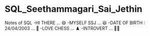 # SQL_Seethammagari_Sai_Jethin
Notes of SQL
-HI THERE ... 😄
-MYSELF SSJ ... 😆
-DATE OF BIRTH : 24/04/2003 ... 🐉
-LOVE CHESS ... ♟️
-INTROVERT ... 🤦‍♂️
